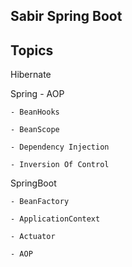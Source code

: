 Sabir Spring Boot
---------------------------------------

Topics
------

Hibernate

Spring
	- AOP
	
	- BeanHooks
	
	- BeanScope
	
	- Dependency Injection
	
	- Inversion Of Control
	
SpringBoot
	
	- BeanFactory
	
	- ApplicationContext
	
	- Actuator
	
	- AOP
	
